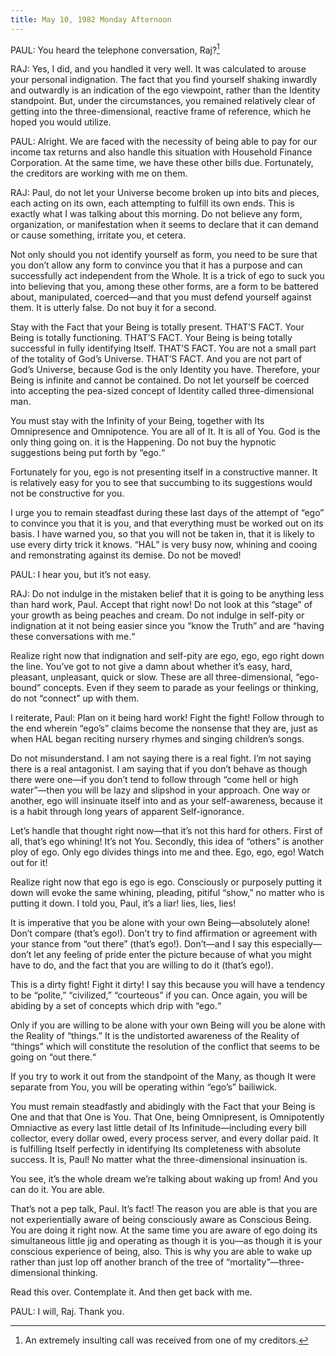 ```yaml
---
title: May 10, 1982 Monday Afternoon
---
```


PAUL: You heard the telephone conversation, Raj?[^1]

RAJ: Yes, I did, and you handled it very well. It was calculated to arouse your
personal indignation. The fact that you find yourself shaking inwardly and
outwardly is an indication of the ego viewpoint, rather than the Identity
standpoint. But, under the circumstances, you remained relatively clear of
getting into the three-dimensional, reactive frame of reference, which he hoped
you would utilize.

PAUL: Alright. We are faced with the necessity of being able to pay for our
income tax returns and also handle this situation with Household Finance
Corporation. At the same time, we have these other bills due. Fortunately, the
creditors are working with me on them.

RAJ: Paul, do not let your Universe become broken up into bits and pieces, each
acting on its own, each attempting to fulfill its own ends. This is exactly
what I was talking about this morning. Do not believe any form, organization,
or manifestation when it seems to declare that it can demand or cause
something, irritate you, et cetera.

Not only should you not identify yourself as form, you need to be sure that you
don’t allow any form to convince you that it has a purpose and can successfully
act independent from the Whole. It is a trick of ego to suck you into believing
that you, among these other forms, are a form to be battered about,
manipulated, coerced—and that you must defend yourself against them. It is
utterly false. Do not buy it for a second.

Stay with the Fact that your Being is totally present. THAT’S FACT. Your Being
is totally functioning. THAT’S FACT. Your Being is being totally successful in
fully identifying Itself. THAT’S FACT. You are not a small part of the totality
of God’s Universe. THAT’S FACT. And you are not part of God’s Universe, because
God is the only Identity you have. Therefore, your Being is infinite and cannot
be contained. Do not let yourself be coerced into accepting the pea-sized
concept of Identity called three-dimensional man.

You must stay with the Infinity of your Being, together with Its Omnipresence
and Omnipotence. You are all of It. It is all of You. God is the only thing
going on. it is the Happening. Do not buy the hypnotic suggestions being put
forth by “ego.“

Fortunately for you, ego is not presenting itself in a constructive manner. It
is relatively easy for you to see that succumbing to its suggestions would not
be constructive for you.

I urge you to remain steadfast during these last days of the attempt of “ego”
to convince you that it is you, and that everything must be worked out on its
basis. I have warned you, so that you will not be taken in, that it is likely
to use every dirty trick it knows. “HAL” is very busy now, whining and cooing
and remonstrating against its demise. Do not be moved!

PAUL: I hear you, but it’s not easy.

RAJ: Do not indulge in the mistaken belief that it is going to be anything less
than hard work, Paul. Accept that right now! Do not look at this “stage” of
your growth as being peaches and cream. Do not indulge in self-pity or
indignation at it not being easier since you “know the Truth” and are “having
these conversations with me.“

Realize right now that indignation and self-pity are ego, ego, ego right down
the line. You’ve got to not give a damn about whether it’s easy, hard,
pleasant, unpleasant, quick or slow. These are all three-dimensional,
“ego-bound” concepts. Even if they seem to parade as your feelings or thinking,
do not “connect” up with them.

I reiterate, Paul: Plan on it being hard work! Fight the fight! Follow through
to the end wherein “ego’s” claims become the nonsense that they are, just as
when HAL began reciting nursery rhymes and singing children’s songs.

Do not misunderstand. I am not saying there is a real fight. I’m not saying
there is a real antagonist. I am saying that if you don’t behave as though
there were one—if you don’t tend to follow through “come hell or high
water”—then you will be lazy and slipshod in your approach. One way or another,
ego will insinuate itself into and as your self-awareness, because it is a
habit through long years of apparent Self-ignorance.

Let’s handle that thought right now—that it’s not this hard for others. First
of all, that’s ego whining! It’s not You. Secondly, this idea of “others” is
another ploy of ego. Only ego divides things into me and thee. Ego, ego, ego!
Watch out for it!

Realize right now that ego is ego is ego. Consciously or purposely putting it
down will evoke the same whining, pleading, pitiful “show,” no matter who is
putting it down. I told you, Paul, it’s a liar! lies, lies, lies!

It is imperative that you be alone with your own Being—absolutely alone! Don’t
compare (that’s ego!). Don’t try to find affirmation or agreement with your
stance from “out there” (that’s ego!). Don’t—and I say this especially—don’t
let any feeling of pride enter the picture because of what you might have to
do, and the fact that you are willing to do it (that’s ego!).

This is a dirty fight! Fight it dirty! I say this because you will have a
tendency to be “polite,” “civilized,” “courteous” if you can. Once again, you
will be abiding by a set of concepts which drip with “ego.“

Only if you are willing to be alone with your own Being will you be alone with
the Reality of “things.” It is the undistorted awareness of the Reality of
“things” which will constitute the resolution of the conflict that seems to be
going on “out there.“

If you try to work it out from the standpoint of the Many, as though It were
separate from You, you will be operating within “ego’s” bailiwick.

You must remain steadfastly and abidingly with the Fact that your Being is One
and that that One is You. That One, being Omnipresent, is Omnipotently
Omniactive as every last little detail of Its Infinitude—including every bill
collector, every dollar owed, every process server, and every dollar paid. It
is fulfilling Itself perfectly in identifying Its completeness with absolute
success. It is, Paul! No matter what the three-dimensional insinuation is.

You see, it’s the whole dream we’re talking about waking up from! And you can
do it. You are able.

That’s not a pep talk, Paul. It’s fact! The reason you are able is that you are
not experientially aware of being consciously aware as Conscious Being. You are
doing it right now. At the same time you are aware of ego doing its
simultaneous little jig and operating as though it is you—as though it is your
conscious experience of being, also. This is why you are able to wake up rather
than just lop off another branch of the tree of “mortality”—three-dimensional
thinking.

Read this over. Contemplate it. And then get back with me.

PAUL: I will, Raj. Thank you.

[^1]: An extremely insulting call was received from one of my creditors.


